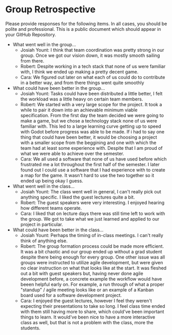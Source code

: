 # Group Retrospective
Please provide responses for the following items. In all cases, you should be polite and professional. This is a public document which should appear in your GitHub Repository.

* What went well in the group...
  - Josiah Yount: I think that team coordination was pretty strong in our group. Once we got our vision down, it was mostly smooth sailing from there.
  - Robert: Despite working in a tech stack that none of us were familiar with, I think we ended up making a pretty decent game.
  - Cara: We figured out later on what each of us could do to contribute in a better way, and from there things went quite smoothly
* What could have been better in the group...
  - Josiah Yount: Tasks could have been distributed a little better, I felt the workload was a little heavy on certain team members.
  - Robert: We started with a very large scope for the project. It took a while to pair it down into an achievable minimum viable specification. From the first day the team decided we were going to make a game, but we chose a technology stack none of us were familiar with. This led to a large learning curve getting up to speed with Godot before progress was able to be made. If i had to say one thing that could have been better, it would be choosing a project with a smaller scope from the beggining and one with which the team had at least some experience with. Despite that I am proud of what we were able to achieve over the semester.
  - Cara: We all used a software that none of us have used before which frustrated me a lot throughout the first half of the semester. I later found out I could use a software that I had experience with to create a map for the game. It wasn't hard to use the two together so it ended up being okay I guess.
* What went well in the class...
  - Josiah Yount: The class went well in general, I can't really pick out anything specific. I liked the guest lectures quite a bit.
  - Robert: The guest speakers were very interesting. I enjoyed hearing how different teams operate.
  - Cara: I liked that on lecture days there was still time left to work with the group. We got to take what we just learned and applied to our project in particular.
* What could have been better in the class...
  - Josiah Yount: Perhaps the timing of in-class meetings. I can't really think of anything else.
  - Robert: The group formation process could be made more efficient. It was a bit chaotic and our group ended up without a grad student despite there being enough for every group. One other issue was all groups were instructed to utilize agile development, but were given no clear instruction on what that looks like at the start. It was fleshed out a bit with guest speakers but, having never done agile development before, a concrete example the workflow would have beeen helpful early on. For example, a run through of what a proper "standup" / agile meeting looks like or an example of a Kanban board used for a software development project.
  - Cara: I enjoyed the guest lectures, however I feel they weren't expecting their presentations to take so long. I feel class time ended with them still having more to share, which could've been important things to learn. It would've been nice to have a more interactive class as well, but that is not a problem with the class, more the students.


